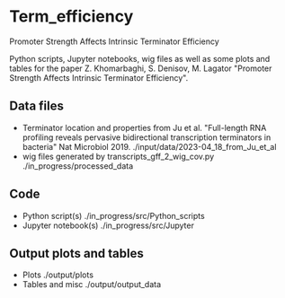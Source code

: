 # Term_efficiency
 Promoter Strength Affects Intrinsic Terminator Efficiency

 Python scripts, Jupyter notebooks, wig files as well as some plots and tables for the paper Z. Khomarbaghi, S. Denisov, M. Lagator "Promoter Strength Affects Intrinsic Terminator Efficiency".

## Data files
* Terminator location and properties from Ju et al. "Full-length RNA profiling reveals pervasive bidirectional transcription terminators in bacteria" Nat Microbiol 2019.
    <html>
      <head>
       ./input/data/2023-04_18_from_Ju_et_al
      </head>
    </html>
* wig files generated by transcripts_gff_2_wig_cov.py
 ./in_progress/processed_data

## Code
* Python script(s)
 ./in_progress/src/Python_scripts
* Jupyter notebook(s)
 ./in_progress/src/Jupyter

## Output plots and tables
* Plots
  ./output/plots
* Tables and misc
 ./output/output_data
  
